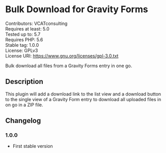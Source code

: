 # Bulk Download for Gravity Forms

Contributors: VCATconsulting  
Requires at least: 5.0  
Tested up to: 5.7  
Requires PHP: 5.6  
Stable tag: 1.0.0  
License: GPLv3  
License URI: https://www.gnu.org/licenses/gpl-3.0.txt  

Bulk download all files from a Gravity Forms entry in one go.

## Description

This plugin will add a download link to the list view and a download button to the single view of a Gravity Form entry to download all uploaded files in on go in a ZIP file.

## Changelog

### 1.0.0
* First stable version
